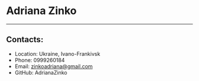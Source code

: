 # Adriana Zinko
***
## Contacts:
+ Location: Ukraine, Ivano-Frankivsk
+ Phone: 0999260184
+ Email: zinkoadriana@gmail.com
+ GitHub: AdrianaZinko
